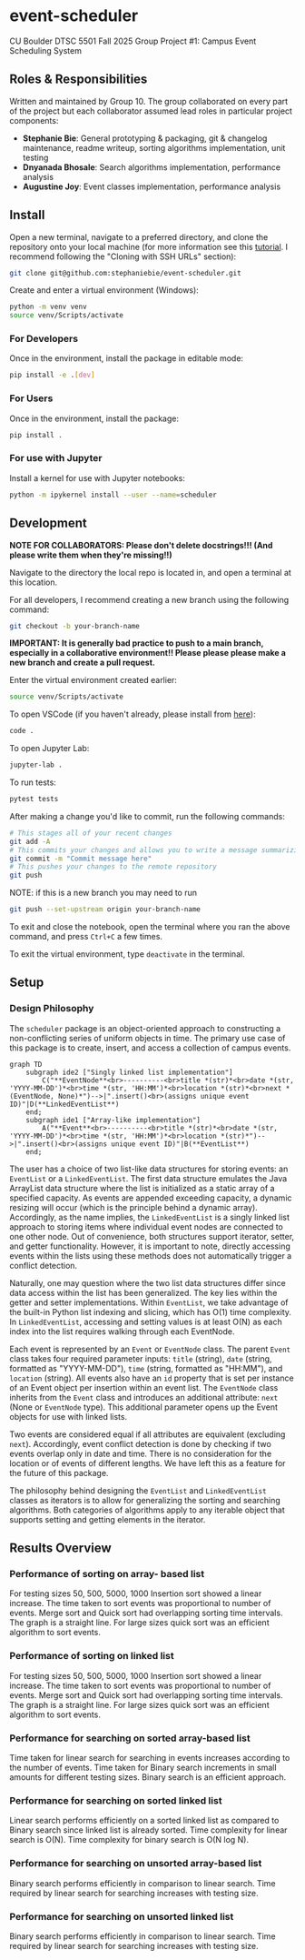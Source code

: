 # event-scheduler
CU Boulder DTSC 5501 Fall 2025 Group Project #1: Campus Event Scheduling System

## Roles & Responsibilities
Written and maintained by Group 10. The group collaborated on every part of the project but each collaborator assumed lead roles in particular project components:
- **Stephanie Bie**: General prototyping & packaging, git & changelog maintenance, readme writeup, sorting algorithms implementation, unit testing
- **Dnyanada Bhosale**: Search algorithms implementation, performance analysis
- **Augustine Joy**: Event classes implementation, performance analysis

## Install

Open a new terminal, navigate to a preferred directory, and clone the repository onto your local machine (for more information see this <a href="https://docs.github.com/en/get-started/git-basics/about-remote-repositories">tutorial</a>. I recommend following the "Cloning with SSH URLs" section):

```bash
git clone git@github.com:stephaniebie/event-scheduler.git
```

Create and enter a virtual environment (Windows):

```bash
python -m venv venv
source venv/Scripts/activate
```

### For Developers

Once in the environment, install the package in editable mode:

```bash
pip install -e .[dev]
```

### For Users

Once in the environment, install the package:

```bash
pip install .
```

### For use with Jupyter

Install a kernel for use with Jupyter notebooks:

```bash
python -m ipykernel install --user --name=scheduler
```

## Development

<b>NOTE FOR COLLABORATORS: Please don't delete docstrings!!! (And please write them when they're missing!!)</b>

Navigate to the directory the local repo is located in, and open a terminal at this location.

For all developers, I recommend creating a new branch using the following command:

```bash
git checkout -b your-branch-name
```

<b>IMPORTANT: It is generally bad practice to push to a main branch, especially in a collaborative environment!! Please please please make a new branch and create a pull request.</b>

Enter the virtual environment created earlier:

```bash
source venv/Scripts/activate
```

To open VSCode (if you haven't already, please install from <a href="https://code.visualstudio.com/download">here</a>):

```bash
code .
```

To open Jupyter Lab:

```bash
jupyter-lab .
```

To run tests:

```bash
pytest tests
```

After making a change you'd like to commit, run the following commands:

```bash
# This stages all of your recent changes
git add -A
# This commits your changes and allows you to write a message summarizing the change. It is good practice to write a message
git commit -m "Commit message here"
# This pushes your changes to the remote repository
git push
```

NOTE: if this is a new branch you may need to run

```bash
git push --set-upstream origin your-branch-name
```

To exit and close the notebook, open the terminal where you ran the above command, and press `Ctrl+C` a few times.

To exit the virtual environment, type `deactivate` in the terminal.

## Setup

### Design Philosophy

The `scheduler` package is an object-oriented approach to constructing a non-conflicting series of uniform objects in time. The primary use case of this package is to create, insert, and access a collection of campus events.

```mermaid
graph TD
    subgraph ide2 ["Singly linked list implementation"]
        C("**EventNode**<br>----------<br>title *(str)*<br>date *(str, 'YYYY-MM-DD')*<br>time *(str, 'HH:MM')*<br>location *(str)*<br>next *(EventNode, None)*")-->|".insert()<br>(assigns unique event ID)"|D(**LinkedEventList**)
    end;
    subgraph ide1 ["Array-like implementation"]
        A("**Event**<br>----------<br>title *(str)*<br>date *(str, 'YYYY-MM-DD')*<br>time *(str, 'HH:MM')*<br>location *(str)*")-->|".insert()<br>(assigns unique event ID)"|B(**EventList**)
    end;
```

The user has a choice of two list-like data structures for storing events: an `EventList` or a `LinkedEventList`. The first data structure emulates the Java ArrayList data structure where the list is initialized as a static array of a specified capacity. As events are appended exceeding capacity, a dynamic resizing will occur (which is the principle behind a dynamic array). Accordingly, as the name implies, the `LinkedEventList` is a singly linked list approach to storing items where individual event nodes are connected to one other node. Out of convenience, both structures support iterator, setter, and getter functionality. However, it is important to note, directly accessing events within the lists using these methods does not automatically trigger a conflict detection.

Naturally, one may question where the two list data structures differ since data access within the list has been generalized. The key lies within the getter and setter implementations. Within `EventList`, we take advantage of the built-in Python list indexing and slicing, which has O(1) time complexity. In `LinkedEventList`, accessing and setting values is at least O(N) as each index into the list requires walking through each EventNode.

Each event is represented by an `Event` or `EventNode` class. The parent `Event` class takes four required parameter inputs: `title` (string), `date` (string, formatted as "YYYY-MM-DD"), `time` (string, formatted as "HH:MM"), and `location` (string). All events also have an `id` property that is set per instance of an Event object per insertion within an event list. The `EventNode` class inherits from the `Event` class and introduces an additional attribute: `next` (None or `EventNode` type). This additional parameter opens up the Event objects for use with linked lists.

Two events are considered equal if all attributes are equivalent (excluding `next`). Accordingly, event conflict detection is done by checking if two events overlap only in date and time. There is no consideration for the location or of events of different lengths. We have left this as a feature for the future of this package.

The philosophy behind designing the `EventList` and `LinkedEventList` classes as iterators is to allow for generalizing the sorting and searching algorithms. Both categories of algorithms apply to any iterable object that supports setting and getting elements in the iterator.

## Results Overview
### Performance of sorting on array- based list 
For testing sizes 50, 500, 5000, 1000 Insertion sort showed a linear increase. The time taken to sort events was proportional to number of events. Merge sort and Quick sort had overlapping sorting time intervals. The graph is a straight line. For large sizes quick sort was an efficient algorithm to sort events. 

### Performance of sorting on linked list 
For testing sizes 50, 500, 5000, 1000 Insertion sort showed a linear increase. The time taken to sort events was proportional to number of events. Merge sort and Quick sort had overlapping sorting time intervals. The graph is a straight line. For large sizes quick sort was an efficient algorithm to sort events. 

### Performance for searching on sorted array-based list 
Time taken for linear search for searching in events increases according to the number of events. Time taken for Binary search increments in small amounts for different testing sizes. Binary search is an efficient approach. 

### Performance for searching on sorted linked list 
Linear search performs efficiently on a sorted linked list as compared to Binary search since linked list is already sorted. Time complexity for linear search is O(N). Time complexity for binary search is O(N log N).

### Performance for searching on unsorted array-based list
Binary search performs efficiently in comparison to linear search. Time required by linear search for searching increases with testing size.  

### Performance for searching on unsorted linked list
Binary search performs efficiently in comparison to linear search. Time required by linear search for searching increases with testing size.  
